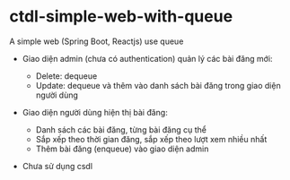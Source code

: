 # ctdl-simple-web-with-queue
A simple web (Spring Boot, Reactjs) use queue

- Giao diện admin (chưa có authentication) quản lý các bài đăng mới:
  + Delete: dequeue
  + Update: dequeue và thêm vào danh sách bài đăng trong giao diện người dùng
  
- Giao diện người dùng hiện thị bài đăng:
  + Danh sách các bài đăng, từng bài đăng cụ thể
  + Sắp xếp theo thời gian đăng, sắp xếp theo lượt xem nhiều nhất
  + Thêm bài đăng (enqueue) vào giao diện admin
  
* Chưa sử dụng csdl
